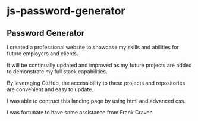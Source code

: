 # js-password-generator
## Password Generator

I created a professional website to showcase my skills and abilities for future employers and clients.

It will be continually updated and improved as my future projects are added to demonstrate my full stack capabilities.

By leveraging GitHub, the accessibility to these projects and repositories are convenient and easy to update.






I was able to contruct this landing page by using html and advanced css.




I was fortunate to have some assistance from Frank Craven